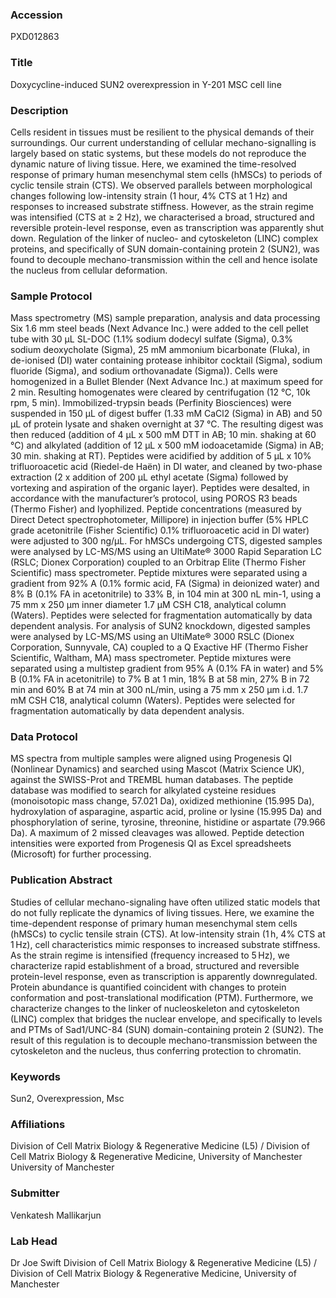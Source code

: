 ### Accession
PXD012863

### Title
Doxycycline-induced SUN2 overexpression in Y-201 MSC cell line

### Description
Cells resident in tissues must be resilient to the physical demands of their surroundings. Our current understanding of cellular mechano-signalling is largely based on static systems, but these models do not reproduce the dynamic nature of living tissue. Here, we examined the time-resolved response of primary human mesenchymal stem cells (hMSCs) to periods of cyclic tensile strain (CTS). We observed parallels between morphological changes following low-intensity strain (1 hour, 4% CTS at 1 Hz) and responses to increased substrate stiffness. However, as the strain regime was intensified (CTS at ≥ 2 Hz), we characterised a broad, structured and reversible protein-level response, even as transcription was apparently shut down. Regulation of the linker of nucleo- and cytoskeleton (LINC) complex proteins, and specifically of SUN domain-containing protein 2 (SUN2), was found to decouple mechano-transmission within the cell and hence isolate the nucleus from cellular deformation.

### Sample Protocol
Mass spectrometry (MS) sample preparation, analysis and data processing Six 1.6 mm steel beads (Next Advance Inc.) were added to the cell pellet tube with 30 μL SL-DOC (1.1% sodium dodecyl sulfate (Sigma), 0.3% sodium deoxycholate (Sigma), 25 mM ammonium bicarbonate (Fluka), in de-ionised (DI) water containing protease inhibitor cocktail (Sigma), sodium fluoride (Sigma), and sodium orthovanadate (Sigma)). Cells were homogenized in a Bullet Blender (Next Advance Inc.) at maximum speed for 2 min. Resulting homogenates were cleared by centrifugation (12 °C, 10k rpm, 5 min). Immobilized-trypsin beads (Perfinity Biosciences) were suspended in 150 μL of digest buffer (1.33 mM CaCl2 (Sigma) in AB) and 50 μL of protein lysate and shaken overnight at 37 °C. The resulting digest was then reduced (addition of 4 μL x 500 mM DTT in AB; 10 min. shaking at 60 °C) and alkylated (addition of 12 μL x 500 mM iodoacetamide (Sigma) in AB; 30 min. shaking at RT). Peptides were acidified by addition of 5 μL x 10% trifluoroacetic acid (Riedel-de Haën) in DI water, and cleaned by two-phase extraction (2 x addition of 200 μL ethyl acetate (Sigma) followed by vortexing and aspiration of the organic layer). Peptides were desalted, in accordance with the manufacturer’s protocol, using POROS R3 beads (Thermo Fisher) and lyophilized. Peptide concentrations (measured by Direct Detect spectrophotometer, Millipore) in injection buffer (5% HPLC grade acetonitrile (Fisher Scientific) 0.1% trifluoroacetic acid in DI water) were adjusted to 300 ng/μL. For hMSCs undergoing CTS, digested samples were analysed by LC-MS/MS using an UltiMate® 3000 Rapid Separation LC (RSLC; Dionex Corporation) coupled to an Orbitrap Elite (Thermo Fisher Scientific) mass spectrometer. Peptide mixtures were separated using a gradient from 92% A (0.1% formic acid, FA (Sigma) in deionized water) and 8% B (0.1% FA in acetonitrile) to 33% B, in 104 min at 300 nL min-1, using a 75 mm x 250 μm inner diameter 1.7 μM CSH C18, analytical column (Waters). Peptides were selected for fragmentation automatically by data dependent analysis. For analysis of SUN2 knockdown, digested samples were analysed by LC-MS/MS using an UltiMate® 3000 RSLC (Dionex Corporation, Sunnyvale, CA) coupled to a Q Exactive HF (Thermo Fisher Scientific, Waltham, MA) mass spectrometer. Peptide mixtures were separated using a multistep gradient from 95% A (0.1% FA in water) and 5% B (0.1% FA in acetonitrile) to 7% B at 1 min, 18% B at 58 min, 27% B in 72 min and 60% B at 74 min at 300 nL/min, using a 75 mm x 250 μm i.d. 1.7 mM CSH C18, analytical column (Waters). Peptides were selected for fragmentation automatically by data dependent analysis.

### Data Protocol
MS spectra from multiple samples were aligned using Progenesis QI (Nonlinear Dynamics) and searched using Mascot (Matrix Science UK), against the SWISS-Prot and TREMBL human databases. The peptide database was modified to search for alkylated cysteine residues (monoisotopic mass change, 57.021 Da), oxidized methionine (15.995 Da), hydroxylation of asparagine, aspartic acid, proline or lysine (15.995 Da) and phosphorylation of serine, tyrosine, threonine, histidine or aspartate (79.966 Da). A maximum of 2 missed cleavages was allowed. Peptide detection intensities were exported from Progenesis QI as Excel spreadsheets (Microsoft) for further processing.

### Publication Abstract
Studies of cellular mechano-signaling have often utilized static models that do not fully replicate the dynamics of living tissues. Here, we examine the time-dependent response of primary human mesenchymal stem cells (hMSCs) to cyclic tensile strain (CTS). At low-intensity strain (1&#x2009;h, 4% CTS at 1&#x2009;Hz), cell characteristics mimic responses to increased substrate stiffness. As the strain regime is intensified (frequency increased to 5&#x2009;Hz), we characterize rapid establishment of a broad, structured and reversible protein-level response, even as transcription is apparently downregulated. Protein abundance is quantified coincident with changes to protein conformation and post-translational modification (PTM). Furthermore, we characterize changes to the linker of nucleoskeleton and cytoskeleton (LINC) complex that bridges the nuclear envelope, and specifically to levels and PTMs of Sad1/UNC-84 (SUN) domain-containing protein 2 (SUN2). The result of this regulation is to decouple mechano-transmission between the cytoskeleton and the nucleus, thus conferring protection to chromatin.

### Keywords
Sun2, Overexpression, Msc

### Affiliations
Division of Cell Matrix Biology & Regenerative Medicine (L5) / Division of Cell Matrix Biology & Regenerative Medicine, University of Manchester
University of Manchester

### Submitter
Venkatesh Mallikarjun

### Lab Head
Dr Joe Swift
Division of Cell Matrix Biology & Regenerative Medicine (L5) / Division of Cell Matrix Biology & Regenerative Medicine, University of Manchester


